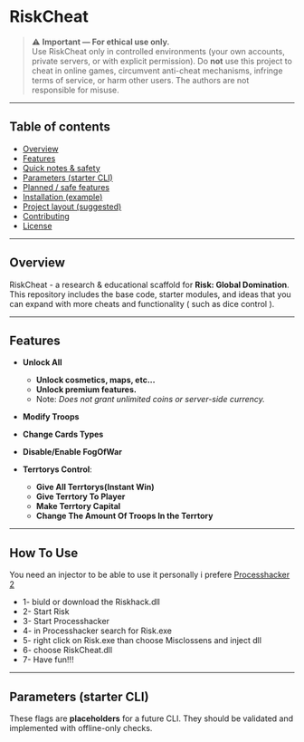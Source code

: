 # RiskCheat
> ⚠️ **Important — For ethical use only.**  
> Use RiskCheat only in controlled environments (your own accounts, private servers, or with explicit permission). Do **not** use this project to cheat in online games, circumvent anti-cheat mechanisms, infringe terms of service, or harm other users. The authors are not responsible for misuse.

---

## Table of contents

- [Overview](#overview)  
- [Features](#features)  
- [Quick notes & safety](#quick-notes--safety)  
- [Parameters (starter CLI)](#parameters-starter-cli)  
- [Planned / safe features](#planned--safe-features)  
- [Installation (example)](#installation-example)  
- [Project layout (suggested)](#project-layout-suggested)  
- [Contributing](#contributing)  
- [License](#license)

---
## Overview
RiskCheat - a research & educational scaffold for **Risk: Global Domination**.  
This repository includes the base code, starter modules, and ideas that you can expand with more cheats and functionality ( such as dice control ).  
 
---

## Features

- **Unlock All** 
  - **Unlock cosmetics, maps, etc...**
  - **Unlock premium features.**  
  - Note: *Does not grant unlimited coins or server-side currency.*
  
- **Modify Troops**  
- **Change Cards Types**
- **Disable/Enable FogOfWar**
- **Terrtorys Control**:
  - **Give All Terrtorys(Instant Win)**
  - **Give Terrtory To Player**
  - **Make Terrtory Capital**
  - **Change The Amount Of Troops In the Terrtory** 
---

## How To Use
You need an injector to be able to use it 
personally i prefere [Processhacker 2](https://sourceforge.net/projects/processhacker/files/processhacker2/processhacker-2.39-setup.exe/download) 

- 1- biuld or download the Riskhack.dll 
- 2- Start Risk 
- 3- Start Processhacker 
- 4- in Processhacker search for Risk.exe 
- 5- right click on Risk.exe than choose Misclossens and inject dll 
- 6- choose RiskCheat.dll
- 7- Have fun!!!

---

## Parameters (starter CLI)

These flags are **placeholders** for a future CLI. They should be validated and implemented with offline-only checks.

